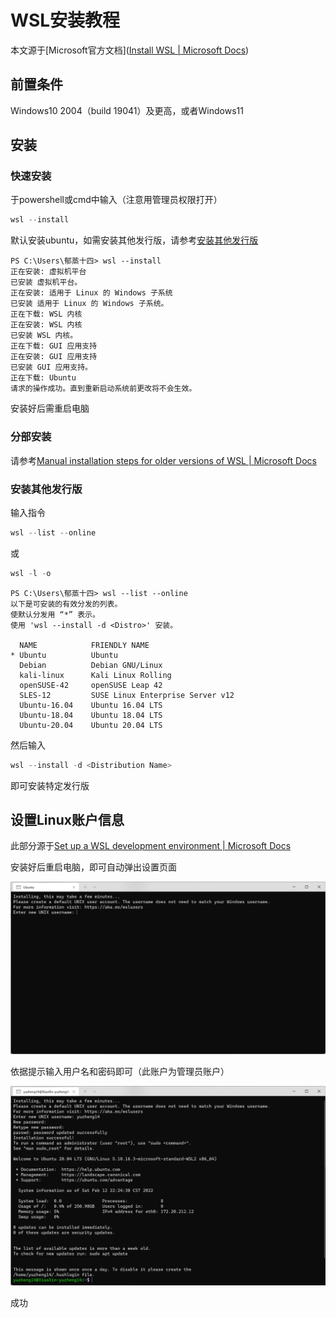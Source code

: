 # WSL安装教程

本文源于[Microsoft官方文档]([Install WSL | Microsoft Docs](https://docs.microsoft.com/en-us/windows/wsl/install))

## 前置条件

Windows10 2004（build 19041）及更高，或者Windows11

## 安装

### 快速安装

于powershell或cmd中输入（注意用管理员权限打开）

```powershell
wsl --install
```

默认安装ubuntu，如需安装其他发行版，请参考[安装其他发行版](#distro)

```
PS C:\Users\郁蒸十四> wsl --install
正在安装: 虚拟机平台
已安装 虚拟机平台。
正在安装: 适用于 Linux 的 Windows 子系统
已安装 适用于 Linux 的 Windows 子系统。
正在下载: WSL 内核
正在安装: WSL 内核
已安装 WSL 内核。
正在下载: GUI 应用支持
正在安装: GUI 应用支持
已安装 GUI 应用支持。
正在下载: Ubuntu
请求的操作成功。直到重新启动系统前更改将不会生效。
```

安装好后需重启电脑

### 分部安装

请参考[Manual installation steps for older versions of WSL | Microsoft Docs](https://docs.microsoft.com/en-us/windows/wsl/install-manual)

### 安装其他发行版<span id="distro"></span>

输入指令

```powershell
wsl --list --online
```

或

```powershell
wsl -l -o
```

```
PS C:\Users\郁蒸十四> wsl --list --online
以下是可安装的有效分发的列表。
使默认分发用 “*” 表示。
使用 'wsl --install -d <Distro>' 安装。

  NAME            FRIENDLY NAME
* Ubuntu          Ubuntu
  Debian          Debian GNU/Linux
  kali-linux      Kali Linux Rolling
  openSUSE-42     openSUSE Leap 42
  SLES-12         SUSE Linux Enterprise Server v12
  Ubuntu-16.04    Ubuntu 16.04 LTS
  Ubuntu-18.04    Ubuntu 18.04 LTS
  Ubuntu-20.04    Ubuntu 20.04 LTS
```

然后输入

```powershell
wsl --install -d <Distribution Name>
```

即可安装特定发行版

## 设置Linux账户信息

此部分源于[Set up a WSL development environment | Microsoft Docs](https://docs.microsoft.com/en-us/windows/wsl/setup/environment#set-up-your-linux-username-and-password)

安装好后重启电脑，即可自动弹出设置页面

![image-20220212222345226](wsl%E5%AE%89%E8%A3%85.assets/image-20220212222345226.png)

依据提示输入用户名和密码即可（此账户为管理员账户）

![image-20220212222451599](wsl%E5%AE%89%E8%A3%85.assets/image-20220212222451599.png)

成功

